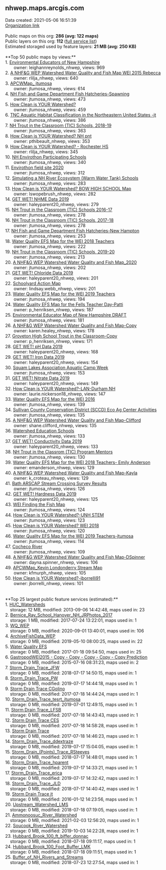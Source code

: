 <h2>nhwep.maps.arcgis.com</h2> Data created: 2021-05-06 16:51:39 <br /><a target='new' href='https://nhwep.maps.arcgis.com'>Organization link</a><br /><br />Public maps on this org: <b>286 (avg: 122 maps)</b><br />Public layers on this org: <b>112 </b>(<a target='new' href='https://services.arcgis.com/XAEpf0g6rjhaleWp/ArcGIS/rest/services'>full service list</a>)<br />Estimated storaged used by feature layers: <b>21 MB (avg: 250 KB)</b><br /><br />**Top 50 public maps by views:**<br />  1. <a target='new' href='https://www.arcgis.com/home/item.html?id=b1ebdc6ec52d44ec9fe47f842c6da629'>Environmental Educators of New Hampshire   </a> <br />  &nbsp;&nbsp;&nbsp;&nbsp; &nbsp;&nbsp;owner: leighannreynolds_nhwep, views: 969<br />  2. <a target='new' href='https://www.arcgis.com/home/item.html?id=6538de9c07e44a79a0a66960a2fa5932'>A NHF&G WEP Watershed Water Quality and Fish Map WEI 2015 Rebecca</a> <br />  &nbsp;&nbsp;&nbsp;&nbsp; &nbsp;&nbsp;owner: rlilja_nhwep, views: 640<br />  3. <a target='new' href='https://www.arcgis.com/home/item.html?id=bf07ccdf55854a8ba4d096786f1420ba'>APCWMap_ jtumosa</a> <br />  &nbsp;&nbsp;&nbsp;&nbsp; &nbsp;&nbsp;owner: jtumosa_nhwep, views: 614<br />  4. <a target='new' href='https://www.arcgis.com/home/item.html?id=cff8b050e30b40df81092d275caa2fb2'>NH Fish and Game Department Fish Hatcheries-Spawning</a> <br />  &nbsp;&nbsp;&nbsp;&nbsp; &nbsp;&nbsp;owner: jtumosa_nhwep, views: 473<br />  5. <a target='new' href='https://www.arcgis.com/home/item.html?id=1150ac9c37ba4ff0a0f55fb5689a2271'>How Clean is YOUR Watershed?</a> <br />  &nbsp;&nbsp;&nbsp;&nbsp; &nbsp;&nbsp;owner: jtumosa_nhwep, views: 459<br />  6. <a target='new' href='https://www.arcgis.com/home/item.html?id=264202ed497543e8988b2a5914798ac5'>TNC Aquatic Habitat Classification in the Northeastern United States -jt</a> <br />  &nbsp;&nbsp;&nbsp;&nbsp; &nbsp;&nbsp;owner: jtumosa_nhwep, views: 386<br />  7. <a target='new' href='https://www.arcgis.com/home/item.html?id=cfc7fd02a51b417b81f786fab5e5346c'>NH Trout in the Classroom (TIC) Schools, 2018-19</a> <br />  &nbsp;&nbsp;&nbsp;&nbsp; &nbsp;&nbsp;owner: jtumosa_nhwep, views: 363<br />  8. <a target='new' href='https://www.arcgis.com/home/item.html?id=0795b8e9f88544788c385336d60fbd9f'>How Clean is YOUR Watershed? NH pnt</a> <br />  &nbsp;&nbsp;&nbsp;&nbsp; &nbsp;&nbsp;owner: pthibeault_nhwep, views: 353<br />  9. <a target='new' href='https://www.arcgis.com/home/item.html?id=e8af42d1aece460b84d05c2b6bf2e4ba'>How Clean is YOUR Watershed? - Rochester HS</a> <br />  &nbsp;&nbsp;&nbsp;&nbsp; &nbsp;&nbsp;owner: rlilja_nhwep, views: 345<br />  10. <a target='new' href='https://www.arcgis.com/home/item.html?id=927c002ca57d4f0089cd3b36e727050a'>NH Envirothon Participating Schools</a> <br />  &nbsp;&nbsp;&nbsp;&nbsp; &nbsp;&nbsp;owner: jtumosa_nhwep, views: 340<br />  11. <a target='new' href='https://www.arcgis.com/home/item.html?id=97aaa5a79d76440aa28fa023c0e0a03d'>Envirothon field site 2020</a> <br />  &nbsp;&nbsp;&nbsp;&nbsp; &nbsp;&nbsp;owner: jtumosa_nhwep, views: 312<br />  12. <a target='new' href='https://www.arcgis.com/home/item.html?id=239aa68a7dbd40d78ce1cf79f69f2d28'>Simulating a NH River Ecosystem (Warm Water Tank) Schools</a> <br />  &nbsp;&nbsp;&nbsp;&nbsp; &nbsp;&nbsp;owner: jtumosa_nhwep, views: 283<br />  13. <a target='new' href='https://www.arcgis.com/home/item.html?id=de6fc4b614034a7aa1e56926149e2050'>How Clean is YOUR Watershed? BOW HIGH SCHOOL  Map</a> <br />  &nbsp;&nbsp;&nbsp;&nbsp; &nbsp;&nbsp;owner: lswopebrush_nhwep, views: 282<br />  14. <a target='new' href='https://www.arcgis.com/home/item.html?id=d7a54b5a70b54c14a4909884692e464a'>GET WET! NHME Data 2019</a> <br />  &nbsp;&nbsp;&nbsp;&nbsp; &nbsp;&nbsp;owner: haleyparent20_nhwep, views: 279<br />  15. <a target='new' href='https://www.arcgis.com/home/item.html?id=54af992f78c94aad9f0234cb84cf389c'>NH Trout in the Classroom (TIC) Schools 2016-17</a> <br />  &nbsp;&nbsp;&nbsp;&nbsp; &nbsp;&nbsp;owner: jtumosa_nhwep, views: 278<br />  16. <a target='new' href='https://www.arcgis.com/home/item.html?id=a6f4df3c2dc44bc59daf26ad64ec4e6b'>NH Trout in the Classroom (TIC) Schools, 2017-18</a> <br />  &nbsp;&nbsp;&nbsp;&nbsp; &nbsp;&nbsp;owner: jtumosa_nhwep, views: 278<br />  17. <a target='new' href='https://www.arcgis.com/home/item.html?id=ab5c19528989418181bc80f74077bc2a'>NH Fish and Game Department Fish Hatcheries-New Hampton</a> <br />  &nbsp;&nbsp;&nbsp;&nbsp; &nbsp;&nbsp;owner: jtumosa_nhwep, views: 253<br />  18. <a target='new' href='https://www.arcgis.com/home/item.html?id=419fe5414b9743119fa7b5c9b2193a34'>Water Quality EFS Map for the WEI 2018 Teachers</a> <br />  &nbsp;&nbsp;&nbsp;&nbsp; &nbsp;&nbsp;owner: jtumosa_nhwep, views: 222<br />  19. <a target='new' href='https://www.arcgis.com/home/item.html?id=26f12df21622487ba1c9f80b7ea81e26'>NH Trout in the Classroom (TIC) Schools, 2019-20</a> <br />  &nbsp;&nbsp;&nbsp;&nbsp; &nbsp;&nbsp;owner: jtumosa_nhwep, views: 213<br />  20. <a target='new' href='https://www.arcgis.com/home/item.html?id=5a461c7ff82d4331bfa1b0e3d98bcec9'>A NHF&G WEP Watershed Water Quality and Fish Map_2020</a> <br />  &nbsp;&nbsp;&nbsp;&nbsp; &nbsp;&nbsp;owner: jtumosa_nhwep, views: 202<br />  21. <a target='new' href='https://www.arcgis.com/home/item.html?id=2f5b1253417b4155af5912668c3c8fcb'>GET WET! Chloride Data 2019</a> <br />  &nbsp;&nbsp;&nbsp;&nbsp; &nbsp;&nbsp;owner: haleyparent20_nhwep, views: 201<br />  22. <a target='new' href='https://www.arcgis.com/home/item.html?id=34693bae2818454a810a8479665a1bef'>Schoolyard Action Map</a> <br />  &nbsp;&nbsp;&nbsp;&nbsp; &nbsp;&nbsp;owner: lindsay.webb_nhwep, views: 201<br />  23. <a target='new' href='https://www.arcgis.com/home/item.html?id=8844ad03239d42f4b993cd88b51ff9ac'>Water Quality EFS Map for the WEI 2019 Teachers</a> <br />  &nbsp;&nbsp;&nbsp;&nbsp; &nbsp;&nbsp;owner: jtumosa_nhwep, views: 194<br />  24. <a target='new' href='https://www.arcgis.com/home/item.html?id=05fabcb0715544beaff933914a9c61bf'>Water Quality EFS Map for the Fells Teacher Day-Patti</a> <br />  &nbsp;&nbsp;&nbsp;&nbsp; &nbsp;&nbsp;owner: p_henriksen_nhwep, views: 187<br />  25. <a target='new' href='https://www.arcgis.com/home/item.html?id=28c4d62e0c0c46dd8d8c4d639a7e4996'>Environmental Educator Map of New Hampshire    DRAFT</a> <br />  &nbsp;&nbsp;&nbsp;&nbsp; &nbsp;&nbsp;owner: jtumosa_nhwep, views: 181<br />  26. <a target='new' href='https://www.arcgis.com/home/item.html?id=c5b62a13db284ee7aa7e60bdb5d35792'>A NHF&G WEP Watershed Water Quality and Fish Map-Copy</a> <br />  &nbsp;&nbsp;&nbsp;&nbsp; &nbsp;&nbsp;owner: karen.healey_nhwep, views: 178<br />  27. <a target='new' href='https://www.arcgis.com/home/item.html?id=81d7183d66a24cb2b4eb0c4a49db6c94'>Groveton High School Trout in the Classroom-Copy</a> <br />  &nbsp;&nbsp;&nbsp;&nbsp; &nbsp;&nbsp;owner: p_henriksen_nhwep, views: 171<br />  28. <a target='new' href='https://www.arcgis.com/home/item.html?id=07639082f608404b87b00e659b61864d'>GET WET! pH Data 2019</a> <br />  &nbsp;&nbsp;&nbsp;&nbsp; &nbsp;&nbsp;owner: haleyparent20_nhwep, views: 168<br />  29. <a target='new' href='https://www.arcgis.com/home/item.html?id=8b39aac6e6fa46dea850a7f671a9f5fc'>GET WET! Iron Data 2019</a> <br />  &nbsp;&nbsp;&nbsp;&nbsp; &nbsp;&nbsp;owner: haleyparent20_nhwep, views: 154<br />  30. <a target='new' href='https://www.arcgis.com/home/item.html?id=cc243a6ac45e4511bb8caeb80fdf40ac'>Squam Lakes Association Aquatic Camp Week</a> <br />  &nbsp;&nbsp;&nbsp;&nbsp; &nbsp;&nbsp;owner: jtumosa_nhwep, views: 153<br />  31. <a target='new' href='https://www.arcgis.com/home/item.html?id=4e9ef827523f4d6ba9aaefce2a20941f'>GET WET! Nitrate Data 2019</a> <br />  &nbsp;&nbsp;&nbsp;&nbsp; &nbsp;&nbsp;owner: haleyparent20_nhwep, views: 149<br />  32. <a target='new' href='https://www.arcgis.com/home/item.html?id=d49d52fa0d494d0dac2b4e0342d6f05f'>How Clean is YOUR Watershed?-LAN-Durham,NH</a> <br />  &nbsp;&nbsp;&nbsp;&nbsp; &nbsp;&nbsp;owner: laurie.nickerson18_nhwep, views: 147<br />  33. <a target='new' href='https://www.arcgis.com/home/item.html?id=5d1e08b5365a413dac9f8ea023def2f6'>Water Quality EFS Map for the WEI 2016</a> <br />  &nbsp;&nbsp;&nbsp;&nbsp; &nbsp;&nbsp;owner: jtumosa_nhwep, views: 139<br />  34. <a target='new' href='https://www.arcgis.com/home/item.html?id=e8beb5d8558e4d7181ab8f1739961396'>Sullivan County Conservation District (SCCD) Eco Ag Center Activities</a> <br />  &nbsp;&nbsp;&nbsp;&nbsp; &nbsp;&nbsp;owner: jtumosa_nhwep, views: 135<br />  35. <a target='new' href='https://www.arcgis.com/home/item.html?id=7070029d1423496cb889aebddfc16777'>A NHF&G WEP Watershed Water Quality and Fish Map-Clifford</a> <br />  &nbsp;&nbsp;&nbsp;&nbsp; &nbsp;&nbsp;owner: shane.clifford_nhwep, views: 135<br />  36. <a target='new' href='https://www.arcgis.com/home/item.html?id=5d4ff8bf31094694ad87b29d2e64c3b0'>Watershed Education Schools</a> <br />  &nbsp;&nbsp;&nbsp;&nbsp; &nbsp;&nbsp;owner: jtumosa_nhwep, views: 133<br />  37. <a target='new' href='https://www.arcgis.com/home/item.html?id=4d8cabd9746f4a02af74e8ca3c13af74'>GET WET! Conductivity Data 2019</a> <br />  &nbsp;&nbsp;&nbsp;&nbsp; &nbsp;&nbsp;owner: haleyparent20_nhwep, views: 133<br />  38. <a target='new' href='https://www.arcgis.com/home/item.html?id=20ef0859dd264997bbc607d555d85842'>NH Trout in the Classrom (TIC) Program Mentors</a> <br />  &nbsp;&nbsp;&nbsp;&nbsp; &nbsp;&nbsp;owner: jtumosa_nhwep, views: 130<br />  39. <a target='new' href='https://www.arcgis.com/home/item.html?id=cad4e0473bb04e5589943386915e0efa'>Water Quality EFS Map for the WEI 2018 Teachers- Emily Anderson</a> <br />  &nbsp;&nbsp;&nbsp;&nbsp; &nbsp;&nbsp;owner: emanderson_nhwep, views: 129<br />  40. <a target='new' href='https://www.arcgis.com/home/item.html?id=d668cd323b8a44b883f70772ffe703be'>A NHF&G WEP Watershed Water Quality and Fish Map-Kayla</a> <br />  &nbsp;&nbsp;&nbsp;&nbsp; &nbsp;&nbsp;owner: k_croteau_nhwep, views: 129<br />  41. <a target='new' href='https://www.arcgis.com/home/item.html?id=e82d9d2c1b554884a24df8512be8da9f'>Bath ARSCAP Stream Crossing Survey Results</a> <br />  &nbsp;&nbsp;&nbsp;&nbsp; &nbsp;&nbsp;owner: jtumosa_nhwep, views: 126<br />  42. <a target='new' href='https://www.arcgis.com/home/item.html?id=89fb53c77baa44a4af3e395e18696a30'>GET WET! Hardness Data 2019</a> <br />  &nbsp;&nbsp;&nbsp;&nbsp; &nbsp;&nbsp;owner: haleyparent20_nhwep, views: 125<br />  43. <a target='new' href='https://www.arcgis.com/home/item.html?id=6d4c25f57b23472abbffb44b69d1e6c2'>WEI Finding the Fish Map</a> <br />  &nbsp;&nbsp;&nbsp;&nbsp; &nbsp;&nbsp;owner: jtumosa_nhwep, views: 124<br />  44. <a target='new' href='https://www.arcgis.com/home/item.html?id=f69cbe827a904075bbe4e738e41654a0'>How Clean is YOUR Watershed?-UNH STEM</a> <br />  &nbsp;&nbsp;&nbsp;&nbsp; &nbsp;&nbsp;owner: jtumosa_nhwep, views: 123<br />  45. <a target='new' href='https://www.arcgis.com/home/item.html?id=0128628cd2a24cf38319601a7da757f7'>How Clean is YOUR Watershed? WEI 2018</a> <br />  &nbsp;&nbsp;&nbsp;&nbsp; &nbsp;&nbsp;owner: jtumosa_nhwep, views: 120<br />  46. <a target='new' href='https://www.arcgis.com/home/item.html?id=6e53a97c44294c9fbf75cd008a355c5d'>Water Quality EFS Map for the WEI 2019 Teachers-jtumosa</a> <br />  &nbsp;&nbsp;&nbsp;&nbsp; &nbsp;&nbsp;owner: jtumosa_nhwep, views: 114<br />  47. <a target='new' href='https://www.arcgis.com/home/item.html?id=8b2b5e1d8c8a464081180f4862ee516b'>Cocheco River</a> <br />  &nbsp;&nbsp;&nbsp;&nbsp; &nbsp;&nbsp;owner: jtumosa_nhwep, views: 109<br />  48. <a target='new' href='https://www.arcgis.com/home/item.html?id=d46bbcaa7b7044c6959c4ab801580d31'>A NHF&G WEP Watershed Water Quality and Fish Map-DSpinner</a> <br />  &nbsp;&nbsp;&nbsp;&nbsp; &nbsp;&nbsp;owner: dayna.spinner_nhwep, views: 106<br />  49. <a target='new' href='https://www.arcgis.com/home/item.html?id=b38bd785ea0b4077b77352c36ae6c310'>APCWMap_Kevin Londonderry Stream Map</a> <br />  &nbsp;&nbsp;&nbsp;&nbsp; &nbsp;&nbsp;owner: kfmurph_nhwep, views: 105<br />  50. <a target='new' href='https://www.arcgis.com/home/item.html?id=411d7f69af764b719cce447689ebad47'>How Clean is YOUR Watershed?-jborrelli91</a> <br />  &nbsp;&nbsp;&nbsp;&nbsp; &nbsp;&nbsp;owner: jborrelli_nhwep, views: 101<br /><br /><br />**Top 25 largest public feature services (estimated):**<br /> 1. <a target='new' href='https://www.arcgis.com/home/item.html?id=a0e62a97df4a4b18852d60e9f92d523a'>HUC_Watersheds</a><br /> &nbsp;&nbsp;&nbsp;&nbsp;storage: 12 MB, modified: 2013-09-06 14:42:48, maps used in: 23<br /> 2. <a target='new' href='https://www.arcgis.com/home/item.html?id=070050f1e0d64ceea49f9ed3c13fcb41'>Bernice_Ray_School_Hanover_NH_JRPhotos_2017</a><br /> &nbsp;&nbsp;&nbsp;&nbsp;storage: 1 MB, modified: 2017-07-24 13:22:01, maps used in: 1<br /> 3. <a target='new' href='https://www.arcgis.com/home/item.html?id=9e251e5a401d411ea758468030a05721'>WQ_WEP</a><br /> &nbsp;&nbsp;&nbsp;&nbsp;storage: 0 MB, modified: 2020-09-01 13:40:01, maps used in: 106<br /> 4. <a target='new' href='https://www.arcgis.com/home/item.html?id=582f8627da4a46cb9c73804c1f698707'>ArchiveFishData_WEP</a><br /> &nbsp;&nbsp;&nbsp;&nbsp;storage: 0 MB, modified: 2019-05-10 08:00:25, maps used in: 22<br /> 5. <a target='new' href='https://www.arcgis.com/home/item.html?id=dddb114e1ac74e1a8c03742ab974cb53'>Water Quality EFS</a><br /> &nbsp;&nbsp;&nbsp;&nbsp;storage: 0 MB, modified: 2017-01-18 09:54:50, maps used in: 25<br /> 6. <a target='new' href='https://www.arcgis.com/home/item.html?id=dc5d00d6709b4e8bb4a93be3187da6ca'>GastropodWEI2015 - Copy - Copy - Copy - Copy - Copy Prediction</a><br /> &nbsp;&nbsp;&nbsp;&nbsp;storage: 0 MB, modified: 2015-07-16 08:31:23, maps used in: 2<br /> 7. <a target='new' href='https://www.arcgis.com/home/item.html?id=dd1e3ee65307489bab8fc587f10462fa'>Storm_Drain_Trace_JFW</a><br /> &nbsp;&nbsp;&nbsp;&nbsp;storage: 0 MB, modified: 2018-07-17 14:50:15, maps used in: 1<br /> 8. <a target='new' href='https://www.arcgis.com/home/item.html?id=94af2f7bf03749c09c9d4870f634a2cc'>Storm_Drain_Trace_PW</a><br /> &nbsp;&nbsp;&nbsp;&nbsp;storage: 0 MB, modified: 2019-07-17 14:44:18, maps used in: 1<br /> 9. <a target='new' href='https://www.arcgis.com/home/item.html?id=d135504d01a448618c57ceb92e124aab'>Storm Drain Trace CGolino</a><br /> &nbsp;&nbsp;&nbsp;&nbsp;storage: 0 MB, modified: 2017-07-18 14:44:24, maps used in: 1<br /> 10. <a target='new' href='https://www.arcgis.com/home/item.html?id=2551f8f6b96c4fc3bf08a9e42f8b54f1'>Storm_Drain_Trace_tesrt_jtumosa</a><br /> &nbsp;&nbsp;&nbsp;&nbsp;storage: 0 MB, modified: 2019-07-01 12:49:15, maps used in: 1<br /> 11. <a target='new' href='https://www.arcgis.com/home/item.html?id=a6c5816a47284b489b42e4296f18e0eb'>Storm Drain Trace_LFSB</a><br /> &nbsp;&nbsp;&nbsp;&nbsp;storage: 0 MB, modified: 2017-07-18 14:43:43, maps used in: 1<br /> 12. <a target='new' href='https://www.arcgis.com/home/item.html?id=b1c35883a4fd4ee182b5524e052068c3'>Storm Drain Trace CES</a><br /> &nbsp;&nbsp;&nbsp;&nbsp;storage: 0 MB, modified: 2017-07-18 14:58:28, maps used in: 1<br /> 13. <a target='new' href='https://www.arcgis.com/home/item.html?id=6e537214149f40e3a5977a0e24aa419e'>Storm Drain Trace</a><br /> &nbsp;&nbsp;&nbsp;&nbsp;storage: 0 MB, modified: 2017-07-18 14:46:23, maps used in: 1<br /> 14. <a target='new' href='https://www.arcgis.com/home/item.html?id=6169d1fca2e349d5bc554586b5deb07b'>Storm_Drain_Trace_ddextraze</a><br /> &nbsp;&nbsp;&nbsp;&nbsp;storage: 0 MB, modified: 2019-07-17 15:04:05, maps used in: 1<br /> 15. <a target='new' href='https://www.arcgis.com/home/item.html?id=aeadf8196c474e3c80d7da0a16f61a1d'>Storm_Drain_(Points)_Trace_RSteeves</a><br /> &nbsp;&nbsp;&nbsp;&nbsp;storage: 0 MB, modified: 2018-07-17 14:48:01, maps used in: 1<br /> 16. <a target='new' href='https://www.arcgis.com/home/item.html?id=1ecbdd6f9719409ab0fe4756cf079d37'>Storm_Drain_Trace_hparent</a><br /> &nbsp;&nbsp;&nbsp;&nbsp;storage: 0 MB, modified: 2019-07-17 14:33:21, maps used in: 1<br /> 17. <a target='new' href='https://www.arcgis.com/home/item.html?id=dc1751b4f5a4468f943fa352b3314521'>Storm_Drain_Trace_erica</a><br /> &nbsp;&nbsp;&nbsp;&nbsp;storage: 0 MB, modified: 2019-07-17 14:32:42, maps used in: 1<br /> 18. <a target='new' href='https://www.arcgis.com/home/item.html?id=51b59b36b44c4ddc99ecaeae1b98ab55'>Storm_Drain_Trace_JLD</a><br /> &nbsp;&nbsp;&nbsp;&nbsp;storage: 0 MB, modified: 2018-07-17 14:40:42, maps used in: 1<br /> 19. <a target='new' href='https://www.arcgis.com/home/item.html?id=b0f856a5c6224ef2ac4f5c34974ad4d2'>Storm Drain Trace jt</a><br /> &nbsp;&nbsp;&nbsp;&nbsp;storage: 0 MB, modified: 2016-01-12 14:23:56, maps used in: 1<br /> 20. <a target='new' href='https://www.arcgis.com/home/item.html?id=f9ef946baca640eeb426a4c7725126e6'>Upstream_Watershed_LMS</a><br /> &nbsp;&nbsp;&nbsp;&nbsp;storage: 0 MB, modified: 2018-07-18 07:19:05, maps used in: 1<br /> 21. <a target='new' href='https://www.arcgis.com/home/item.html?id=7915f3fd6e6b4bd48e844d155d6e5ba5'>Ammonoosuc_River_Watershed</a><br /> &nbsp;&nbsp;&nbsp;&nbsp;storage: 0 MB, modified: 2021-02-03 12:56:20, maps used in: 1<br /> 22. <a target='new' href='https://www.arcgis.com/home/item.html?id=83c7079e3654455dadeeb0eb6055d903'>Soucook_River_Watershed</a><br /> &nbsp;&nbsp;&nbsp;&nbsp;storage: 0 MB, modified: 2019-10-03 14:22:28, maps used in: 1<br /> 23. <a target='new' href='https://www.arcgis.com/home/item.html?id=e63b3408573d4764a3ae13627a1d6843'>Hubbard_Brook_100_ft_biffer_donnac</a><br /> &nbsp;&nbsp;&nbsp;&nbsp;storage: 0 MB, modified: 2018-07-18 09:11:17, maps used in: 1<br /> 24. <a target='new' href='https://www.arcgis.com/home/item.html?id=cc5539c9dc664ae7b68faf32012b5dc1'>Hubbard_Brook_100_Foot_Buffer_LMK</a><br /> &nbsp;&nbsp;&nbsp;&nbsp;storage: 0 MB, modified: 2018-07-18 09:11:51, maps used in: 1<br /> 25. <a target='new' href='https://www.arcgis.com/home/item.html?id=2ed57c0fcbd9491b8179b0984733b1ef'>Buffer_of_NH_Rivers_and_Streams</a><br /> &nbsp;&nbsp;&nbsp;&nbsp;storage: 0 MB, modified: 2018-07-23 12:27:54, maps used in: 1<br />